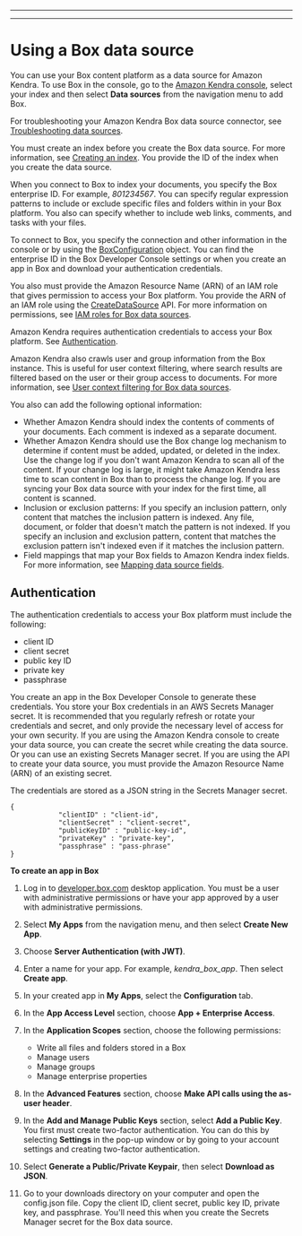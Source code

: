 --------

--------

# Using a Box data source<a name="data-source-box"></a>

You can use your Box content platform as a data source for Amazon Kendra\. To use Box in the console, go to the [Amazon Kendra console](https://console.aws.amazon.com/kendra/), select your index and then select **Data sources** from the navigation menu to add Box\.

For troubleshooting your Amazon Kendra Box data source connector, see [Troubleshooting data sources](troubleshooting-data-sources.md)\.

You must create an index before you create the Box data source\. For more information, see [Creating an index](https://docs.aws.amazon.com/kendra/latest/dg/create-index.html)\. You provide the ID of the index when you create the data source\.

When you connect to Box to index your documents, you specify the Box enterprise ID\. For example, *801234567*\. You can specify regular expression patterns to include or exclude specific files and folders within in your Box platform\. You also can specify whether to include web links, comments, and tasks with your files\.

To connect to Box, you specify the connection and other information in the console or by using the [BoxConfiguration](https://docs.aws.amazon.com/kendra/latest/dg/API_BoxConfiguration.html) object\. You can find the enterprise ID in the Box Developer Console settings or when you create an app in Box and download your authentication credentials\.

You also must provide the Amazon Resource Name \(ARN\) of an IAM role that gives permission to access your Box platform\. You provide the ARN of an IAM role using the [CreateDataSource](https://docs.aws.amazon.com/kendra/latest/dg/API_CreateDataSource.html) API\. For more information on permissions, see [IAM roles for Box data sources](https://docs.aws.amazon.com/kendra/latest/dg/iam-roles.html#iam-roles-ds)\.

Amazon Kendra requires authentication credentials to access your Box platform\. See [Authentication](#box-authentication)\.

Amazon Kendra also crawls user and group information from the Box instance\. This is useful for user context filtering, where search results are filtered based on the user or their group access to documents\. For more information, see [User context filtering for Box data sources](https://docs.aws.amazon.com/kendra/latest/dg/user-context-filter.html#context-filter-box)\.

You also can add the following optional information:
+ Whether Amazon Kendra should index the contents of comments of your documents\. Each comment is indexed as a separate document\.
+ Whether Amazon Kendra should use the Box change log mechanism to determine if content must be added, updated, or deleted in the index\. Use the change log if you don't want Amazon Kendra to scan all of the content\. If your change log is large, it might take Amazon Kendra less time to scan content in Box than to process the change log\. If you are syncing your Box data source with your index for the first time, all content is scanned\.
+ Inclusion or exclusion patterns: If you specify an inclusion pattern, only content that matches the inclusion pattern is indexed\. Any file, document, or folder that doesn't match the pattern is not indexed\. If you specify an inclusion and exclusion pattern, content that matches the exclusion pattern isn't indexed even if it matches the inclusion pattern\.
+ Field mappings that map your Box fields to Amazon Kendra index fields\. For more information, see [Mapping data source fields](https://docs.aws.amazon.com/kendra/latest/dg/field-mapping.html)\.

## Authentication<a name="box-authentication"></a>

The authentication credentials to access your Box platform must include the following:
+ client ID
+ client secret
+ public key ID
+ private key
+ passphrase

You create an app in the Box Developer Console to generate these credentials\. You store your Box credentials in an AWS Secrets Manager secret\. It is recommended that you regularly refresh or rotate your credentials and secret, and only provide the necessary level of access for your own security\. If you are using the Amazon Kendra console to create your data source, you can create the secret while creating the data source\. Or you can use an existing Secrets Manager secret\. If you are using the API to create your data source, you must provide the Amazon Resource Name \(ARN\) of an existing secret\.

The credentials are stored as a JSON string in the Secrets Manager secret\.

```
{ 
            "clientID" : "client-id",
            "clientSecret" : "client-secret",
            "publicKeyID" : "public-key-id",
            "privateKey" : "private-key",
            "passphrase" : "pass-phrase"          
}
```

**To create an app in Box**

1. Log in to [developer\.box\.com](https://developer.box.com/) desktop application\. You must be a user with administrative permissions or have your app approved by a user with administrative permissions\.

1. Select **My Apps** from the navigation menu, and then select **Create New App**\.

1. Choose **Server Authentication \(with JWT\)**\.

1. Enter a name for your app\. For example, *kendra\_box\_app*\. Then select **Create app**\.

1. In your created app in **My Apps**, select the **Configuration** tab\.

1. In the **App Access Level** section, choose **App \+ Enterprise Access**\.

1. In the **Application Scopes** section, choose the following permissions:
   + Write all files and folders stored in a Box
   + Manage users
   + Manage groups
   + Manage enterprise properties

1. In the **Advanced Features** section, choose **Make API calls using the as\-user header**\.

1. In the **Add and Manage Public Keys** section, select **Add a Public Key**\. You first must create two\-factor authentication\. You can do this by selecting **Settings** in the pop\-up window or by going to your account settings and creating two\-factor authentication\.

1. Select **Generate a Public/Private Keypair**, then select **Download as JSON**\.

1. Go to your downloads directory on your computer and open the config\.json file\. Copy the client ID, client secret, public key ID, private key, and passphrase\. You'll need this when you create the Secrets Manager secret for the Box data source\.